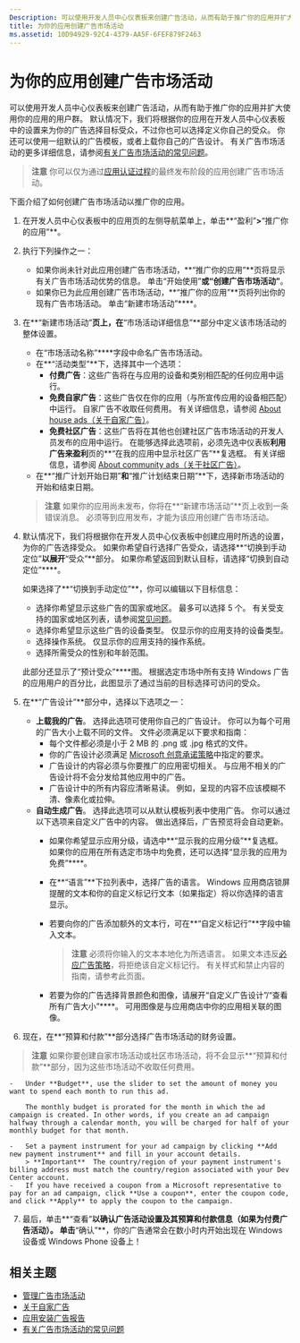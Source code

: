 ```yaml
---
Description: 可以使用开发人员中心仪表板来创建广告活动，从而有助于推广你的应用并扩大使用你的应用的用户群。
title: 为你的应用创建广告市场活动
ms.assetid: 10D94929-92C4-4379-AA5F-6FEF879F2463
---
```


# 为你的应用创建广告市场活动


可以使用开发人员中心仪表板来创建广告活动，从而有助于推广你的应用并扩大使用你的应用的用户群。 默认情况下，我们将根据你的应用在开发人员中心仪表板中的设置来为你的广告选择目标受众，不过你也可以选择定义你自己的受众。 你还可以使用一组默认的广告模板，或者上载你自己的广告设计。 有关广告市场活动的更多详细信息，请参阅[有关广告市场活动的常见问题](common-questions.md)。

> **注意** 你可以仅为通过[应用认证过程](the-app-certification-process.md)的最终发布阶段的应用创建广告市场活动。

下面介绍了如何创建广告市场活动以推广你的应用。

1.  在开发人员中心仪表板中的应用页的左侧导航菜单上，单击**“盈利”**>**“推广你的应用”**。
2.  执行下列操作之一：

    -   如果你尚未针对此应用创建广告市场活动，**“推广你的应用”**页将显示有关广告市场活动优势的信息。 单击“开始使用”****或“创建广告市场活动”****。
    -   如果你已为此应用创建广告市场活动，**“推广你的应用”**页将列出你的现有广告市场活动。 单击“新建市场活动”****。

3.  在**“新建市场活动”**页上，在**“市场活动详细信息”**部分中定义该市场活动的整体设置。
    -   在“市场活动名称”****字段中命名广告市场活动。
    -   在**“活动类型”**下，选择其中一个选项：
        -   **付费广告**：这些广告将在与应用的设备和类别相匹配的任何应用中运行。
        -   **免费自家广告**：这些广告仅在你的应用（与所宣传应用的设备相匹配）中运行。 自家广告不收取任何费用。 有关详细信息，请参阅 [About house ads（关于自家广告）](about-house-ads.md)。
        -   **免费社区广告**：这些广告将在其他也创建社区广告市场活动的开发人员发布的应用中运行。 在能够选择此选项前，必须先选中仪表板**利用广告来盈利**页的**“在我的应用中显示社区广告”**复选框。 有关详细信息，请参阅 [About community ads（关于社区广告）](about-community-ads.md)。
    - 在**“推广计划开始日期”**和**“推广计划结束日期”**下，选择新市场活动的开始和结束日期。

    > **注意** 如果你的应用尚未发布，你将在**“新建市场活动”**页上收到一条错误消息。 必须等到应用发布，才能为该应用创建广告市场活动。

4.  默认情况下，我们将根据你在开发人员中心仪表板中创建应用时所选的设置，为你的广告选择受众。 如果你希望自行选择广告受众，请选择**“切换到手动定位”**以展开**“受众”**部分。 如果你希望返回到默认目标，请选择“切换到自动定位”****。

    如果选择了**“切换到手动定位”**，你可以编辑以下目标信息：

    -   选择你希望显示这些广告的国家或地区。 最多可以选择 5 个。 有关受支持的国家或地区列表，请参阅[常见问题](common-questions.md)。
    -   选择你希望显示这些广告的设备类型。 仅显示你的应用支持的设备类型。
    -   选择操作系统。 仅显示你的应用支持的操作系统。
    -   选择所需受众的性别和年龄范围。

    此部分还显示了“预计受众”****图。 根据选定市场中所有支持 Windows 广告的应用用户的百分比，此图显示了通过当前的目标选择可访问的受众。

5.  在**“广告设计”**部分中，选择以下选项之一：
    -   **上载我的广告**。 选择此选项可使用你自己的广告设计。 你可以为每个可用的广告大小上载不同的文件。 文件必须满足以下要求和指南：
        -   每个文件都必须是小于 2 MB 的 .png 或 .jpg 格式的文件。
        -   你的广告设计必须满足 [Microsoft 创意承诺策略](http://go.microsoft.com/fwlink?LinkId=532595)中指定的要求。
        -   广告设计的内容必须与你要推广的应用密切相关。 与应用不相关的广告设计将不会分发给其他应用中的广告。
        -   广告设计中的所有内容应清晰易读。 例如，呈现的内容不应该模糊不清、像素化或拉伸。
    -   **自动生成广告**。 选择此选项可以从默认模板列表中使用广告。 你可以通过以下选项来自定义广告中的内容。 做出选择后，广告预览将会自动更新。
        -   如果你希望显示应用分级，请选中**“显示我的应用分级”**复选框。 如果你的应用在所有选定市场中均免费，还可以选择“显示我的应用为免费”****。
        -   在**“语言”**下拉列表中，选择广告的语言。 Windows 应用商店锁屏提醒的文本和你的自定义标记行文本（如果指定）将以你选择的语言显示。
        -   若要向你的广告添加额外的文本行，可在**“自定义标记行”**字段中输入文本。
            > **注意** 必须将你输入的文本本地化为所选语言。 如果文本违反[必应广告策略](http://go.microsoft.com/fwlink?LinkId=398341)，将拒绝该自定义标记行。 有关样式和禁止内容的指南，请参考此页面。

        -   若要为你的广告选择背景颜色和图像，请展开“自定义广告设计”/“查看所有广告大小”****。 可用图像是与应用商店中你的应用相关联的图像。

6.  现在，在**“预算和付款”**部分选择广告市场活动的财务设置。
   > **注意** 如果你要创建自家市场活动或社区市场活动，将不会显示**“预算和付款”**部分，因为这些市场活动不收取任何费用。

    -   Under **Budget**, use the slider to set the amount of money you want to spend each month to run this ad.

        The monthly budget is prorated for the month in which the ad campaign is created. In other words, if you create an ad campaign halfway through a calendar month, you will be charged for half of your monthly budget for that month.

    -   Set a payment instrument for your ad campaign by clicking **Add new payment instrument** and fill in your account details.
        > **Important**  The country/region of your payment instrument's billing address must match the country/region associated with your Dev Center account.
    -   If you have received a coupon from a Microsoft representative to pay for an ad campaign, click **Use a coupon**, enter the coupon code, and click **Apply** to apply the coupon to the campaign.

7.  最后，单击**“查看”**以确认广告活动设置及其预算和付款信息（如果为付费广告活动）。 单击**“确认”**，你的广告通常会在数小时内开始出现在 Windows 设备或 Windows Phone 设备上！

## 相关主题

* [管理广告市场活动](managing-your-ad-campaign.md)
* [关于自家广告](about-house-ads.md)
* [应用安装广告报告](app-install-ads-reports.md)
* [有关广告市场活动的常见问题](common-questions.md)
 

 


<!--HONumber=Mar16_HO5-->


